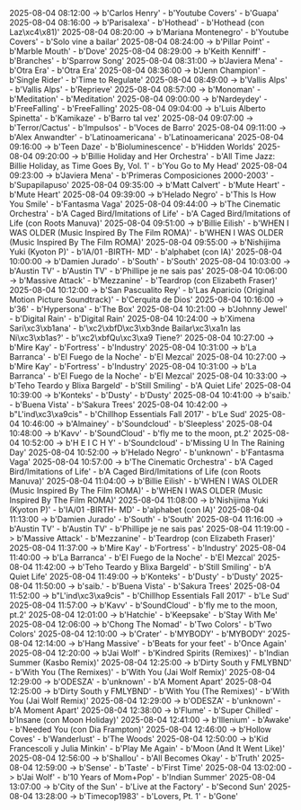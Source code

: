 2025-08-04 08:12:00 -> b'Carlos Henry' - b'Youtube Covers' - b'Guapa'
2025-08-04 08:16:00 -> b'Parisalexa' - b'Hothead' - b'Hothead (con Laz\xc4\x81)'
2025-08-04 08:20:00 -> b'Mariana Montenegro' - b'Youtube Covers' - b'Solo vine a bailar'
2025-08-04 08:24:00 -> b'Pillar Point' - b'Marble Mouth' - b'Dove'
2025-08-04 08:29:00 -> b'Keith Kenniff' - b'Branches' - b'Sparrow Song'
2025-08-04 08:31:00 -> b'Javiera Mena' - b'Otra Era' - b'Otra Era'
2025-08-04 08:36:00 -> b'Jenn Champion' - b'Single Rider' - b'Time to Regulate'
2025-08-04 08:49:00 -> b'Vallis Alps' - b'Vallis Alps' - b'Reprieve'
2025-08-04 08:57:00 -> b'Monoman' - b'Meditation' - b'Meditation'
2025-08-04 09:00:00 -> b'Nardeydey' - b'FreeFalling' - b'FreeFalling'
2025-08-04 09:04:00 -> b'Luis Alberto Spinetta' - b'Kamikaze' - b'Barro tal vez'
2025-08-04 09:07:00 -> b'Terror/Cactus' - b'Impulsos' - b'Voces de Barro'
2025-08-04 09:11:00 -> b'Alex Anwandter' - b'Latinoamericana' - b'Latinoamericana'
2025-08-04 09:16:00 -> b'Teen Daze' - b'Bioluminescence' - b'Hidden Worlds'
2025-08-04 09:20:00 -> b'Billie Holiday and Her Orchestra' - b'All Time Jazz: Billie Holiday, as Time Goes By, Vol. 1' - b'You Go to My Head'
2025-08-04 09:23:00 -> b'Javiera Mena' - b'Primeras Composiciones 2000-2003' - b'Supapilapuso'
2025-08-04 09:35:00 -> b'Matt Calvert' - b'Mute Heart' - b'Mute Heart'
2025-08-04 09:39:00 -> b'Helado Negro' - b'This Is How You Smile' - b'Fantasma Vaga'
2025-08-04 09:44:00 -> b'The Cinematic Orchestra' - b'A Caged Bird/Imitations of Life' - b'A Caged Bird/Imitations of Life (con Roots Manuva)'
2025-08-04 09:51:00 -> b'Billie Eilish' - b'WHEN I WAS OLDER (Music Inspired By The Film ROMA)' - b'WHEN I WAS OLDER (Music Inspired By The Film ROMA)'
2025-08-04 09:55:00 -> b'Nishijima Yuki (Kyoton P)' - b'IA/01 -BIRTH- MD' - b'alphabet (con IA)'
2025-08-04 10:00:00 -> b'Damien Jurado' - b'South' - b'South'
2025-08-04 10:03:00 -> b'Austin TV' - b'Austin TV' - b'Phillipe je ne sais pas'
2025-08-04 10:06:00 -> b'Massive Attack' - b'Mezzanine' - b'Teardrop (con Elizabeth Fraser)'
2025-08-04 10:12:00 -> b'San Pascualito Rey' - b'Las Aparicio (Original Motion Picture Soundtrack)' - b'Cerquita de Dios'
2025-08-04 10:16:00 -> b'36' - b'Hypersona' - b'The Box'
2025-08-04 10:21:00 -> b'Johnny Jewel' - b'Digital Rain' - b'Digital Rain'
2025-08-04 10:24:00 -> b'Ximena Sari\xc3\xb1ana' - b'\xc2\xbfD\xc3\xb3nde Bailar\xc3\xa1n las Ni\xc3\xb1as?' - b'\xc2\xbfQu\xc3\xa9 Tiene?'
2025-08-04 10:27:00 -> b'Mire Kay' - b'Fortress' - b'Industry'
2025-08-04 10:31:00 -> b'La Barranca' - b'El Fuego de la Noche' - b'El Mezcal'
2025-08-04 10:27:00 -> b'Mire Kay' - b'Fortress' - b'Industry'
2025-08-04 10:31:00 -> b'La Barranca' - b'El Fuego de la Noche' - b'El Mezcal'
2025-08-04 10:33:00 -> b'Teho Teardo y Blixa Bargeld' - b'Still Smiling' - b'A Quiet Life'
2025-08-04 10:39:00 -> b'Konteks' - b'Dusty' - b'Dusty'
2025-08-04 10:41:00 -> b'saib.' - b'Buena Vista' - b'Sakura Trees'
2025-08-04 10:42:00 -> b"L'ind\xc3\xa9cis" - b'Chillhop Essentials Fall 2017' - b'Le Sud'
2025-08-04 10:46:00 -> b'Almainey' - b'Soundcloud' - b'Sleepless'
2025-08-04 10:48:00 -> b'Kavv' - b'SoundCloud' - b'fly me to the moon, pt.2'
2025-08-04 10:52:00 -> b'H E I C H Y' - b'Soundcloud' - b'Missing U In The Raining Day'
2025-08-04 10:52:00 -> b'Helado Negro' - b'unknown' - b'Fantasma Vaga'
2025-08-04 10:57:00 -> b'The Cinematic Orchestra' - b'A Caged Bird/Imitations of Life' - b'A Caged Bird/Imitations of Life (con Roots Manuva)'
2025-08-04 11:04:00 -> b'Billie Eilish' - b'WHEN I WAS OLDER (Music Inspired By The Film ROMA)' - b'WHEN I WAS OLDER (Music Inspired By The Film ROMA)'
2025-08-04 11:08:00 -> b'Nishijima Yuki (Kyoton P)' - b'IA/01 -BIRTH- MD' - b'alphabet (con IA)'
2025-08-04 11:13:00 -> b'Damien Jurado' - b'South' - b'South'
2025-08-04 11:16:00 -> b'Austin TV' - b'Austin TV' - b'Phillipe je ne sais pas'
2025-08-04 11:19:00 -> b'Massive Attack' - b'Mezzanine' - b'Teardrop (con Elizabeth Fraser)'
2025-08-04 11:37:00 -> b'Mire Kay' - b'Fortress' - b'Industry'
2025-08-04 11:40:00 -> b'La Barranca' - b'El Fuego de la Noche' - b'El Mezcal'
2025-08-04 11:42:00 -> b'Teho Teardo y Blixa Bargeld' - b'Still Smiling' - b'A Quiet Life'
2025-08-04 11:49:00 -> b'Konteks' - b'Dusty' - b'Dusty'
2025-08-04 11:50:00 -> b'saib.' - b'Buena Vista' - b'Sakura Trees'
2025-08-04 11:52:00 -> b"L'ind\xc3\xa9cis" - b'Chillhop Essentials Fall 2017' - b'Le Sud'
2025-08-04 11:57:00 -> b'Kavv' - b'SoundCloud' - b'fly me to the moon, pt.2'
2025-08-04 12:01:00 -> b'Hatchie' - b'Keepsake' - b'Stay With Me'
2025-08-04 12:06:00 -> b'Chong The Nomad' - b'Two Colors' - b'Two Colors'
2025-08-04 12:10:00 -> b'Crater' - b'MYBODY' - b'MYBODY'
2025-08-04 12:14:00 -> b'Hang Massive' - b'Beats for your feet' - b'Once Again'
2025-08-04 12:20:00 -> b'Jai Wolf' - b'Kindred Spirits (Remixes)' - b'Indian Summer (Kasbo Remix)'
2025-08-04 12:25:00 -> b'Dirty South y FMLYBND' - b'With You (The Remixes)' - b'With You (Jai Wolf Remix)'
2025-08-04 12:29:00 -> b'ODESZA' - b'unknown' - b'A Moment Apart'
2025-08-04 12:25:00 -> b'Dirty South y FMLYBND' - b'With You (The Remixes)' - b'With You (Jai Wolf Remix)'
2025-08-04 12:29:00 -> b'ODESZA' - b'unknown' - b'A Moment Apart'
2025-08-04 12:38:00 -> b'Flume' - b'Super Chilled' - b'Insane (con Moon Holiday)'
2025-08-04 12:41:00 -> b'Illenium' - b'Awake' - b'Needed You (con Dia Frampton)'
2025-08-04 12:46:00 -> b'Hollow Coves' - b'Wanderlust' - b'The Woods'
2025-08-04 12:50:00 -> b'Kid Francescoli y Julia Minkin' - b'Play Me Again' - b'Moon (And It Went Like)'
2025-08-04 12:56:00 -> b'Shallou' - b'All Becomes Okay' - b'Truth'
2025-08-04 12:59:00 -> b'Sense' - b'Taste' - b'First Time'
2025-08-04 13:02:00 -> b'Jai Wolf' - b'10 Years of Mom+Pop' - b'Indian Summer'
2025-08-04 13:07:00 -> b'City of the Sun' - b'Live at the Factory' - b'Second Sun'
2025-08-04 13:28:00 -> b'Timecop1983' - b'Lovers, Pt. 1' - b'Gone'
